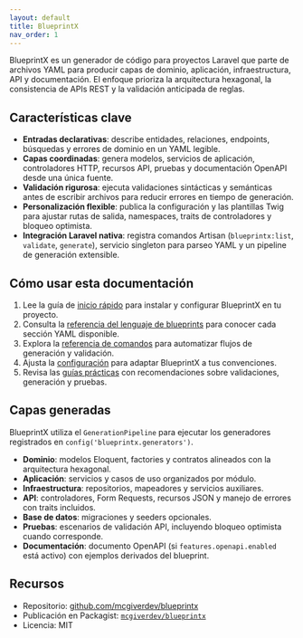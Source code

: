 ```yaml
---
layout: default
title: BlueprintX
nav_order: 1
---
```


BlueprintX es un generador de código para proyectos Laravel que parte de archivos YAML para producir capas de dominio, aplicación, infraestructura, API y documentación. El enfoque prioriza la arquitectura hexagonal, la consistencia de APIs REST y la validación anticipada de reglas.

## Características clave

- **Entradas declarativas**: describe entidades, relaciones, endpoints, búsquedas y errores de dominio en un YAML legible.
- **Capas coordinadas**: genera modelos, servicios de aplicación, controladores HTTP, recursos API, pruebas y documentación OpenAPI desde una única fuente.
- **Validación rigurosa**: ejecuta validaciones sintácticas y semánticas antes de escribir archivos para reducir errores en tiempo de generación.
- **Personalización flexible**: publica la configuración y las plantillas Twig para ajustar rutas de salida, namespaces, traits de controladores y bloqueo optimista.
- **Integración Laravel nativa**: registra comandos Artisan (`blueprintx:list`, `validate`, `generate`), servicio singleton para parseo YAML y un pipeline de generación extensible.

## Cómo usar esta documentación

1. Lee la guía de [inicio rápido](getting-started.html) para instalar y configurar BlueprintX en tu proyecto.
2. Consulta la [referencia del lenguaje de blueprints](reference/blueprint-format.html) para conocer cada sección YAML disponible.
3. Explora la [referencia de comandos](reference/cli.html) para automatizar flujos de generación y validación.
4. Ajusta la [configuración](reference/configuration.html) para adaptar BlueprintX a tus convenciones.
5. Revisa las [guías prácticas](guides/workflow.html) con recomendaciones sobre validaciones, generación y pruebas.

## Capas generadas

BlueprintX utiliza el `GenerationPipeline` para ejecutar los generadores registrados en `config('blueprintx.generators')`.

- **Dominio**: modelos Eloquent, factories y contratos alineados con la arquitectura hexagonal.
- **Aplicación**: servicios y casos de uso organizados por módulo.
- **Infraestructura**: repositorios, mapeadores y servicios auxiliares.
- **API**: controladores, Form Requests, recursos JSON y manejo de errores con traits incluidos.
- **Base de datos**: migraciones y seeders opcionales.
- **Pruebas**: escenarios de validación API, incluyendo bloqueo optimista cuando corresponde.
- **Documentación**: documento OpenAPI (si `features.openapi.enabled` está activo) con ejemplos derivados del blueprint.

## Recursos

- Repositorio: [github.com/mcgiverdev/blueprintx](https://github.com/mcgiverdev/blueprintx)
- Publicación en Packagist: [`mcgiverdev/blueprintx`](https://packagist.org/packages/mcgiverdev/blueprintx)
- Licencia: MIT
